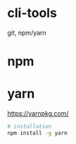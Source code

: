 # cli-tools

git, npm/yarn





# npm 


# yarn 
https://yarnpkg.com/

```bash
# installation
npm install -g yarn
```

